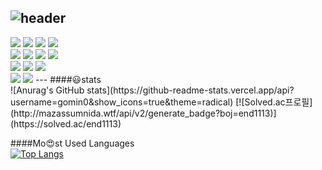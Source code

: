![header](https://capsule-render.vercel.app/api?type=waving&color=auto&height=300&section=header&text=Hello%20I'm%20gomin0&fontSize=70)
---
<img src="https://img.shields.io/badge/Python-3776AB?style=plastic&logo=Python&logoColor=white"/>
<img src="https://img.shields.io/badge/Java-007396?style=plastic&logo=Java&logoColor=white"/>
<img src="https://img.shields.io/badge/C++-00599C?style=plastic&logo=C++&logoColor=white"/>
<img src="https://img.shields.io/badge/C-A8B9CC?style=plastic&logo=C&logoColor=white"/>
<br>
<img src="https://img.shields.io/badge/Django-092E20?style=plastic&logo=Django&logoColor=white"/>
<img src="https://img.shields.io/badge/Spring Boot-6DB33F?style=plastic&logo=Spring Boot&logoColor=white"/>
<img src="https://img.shields.io/badge/HTML5-E34F26?style=plastic&logo=HTML5&logoColor=white"/>
<img src="https://img.shields.io/badge/CSS3-1572B6?style=plastic&logo=CSS3&logoColor=white"/>
<br>
<img src="https://img.shields.io/badge/Visual Studio-5C2D91?style=plastic&logo=Visual Studio&logoColor=white"/>
<img src="https://img.shields.io/badge/Eclipse IDE-2C2255?style=plastic&logo=Eclipse IDE&logoColor=white"/>
<img src="https://img.shields.io/badge/PyCharm-000000?style=plastic&logo=PyCharm&logoColor=white"/>
<br>
<img src="https://img.shields.io/badge/Notion-000000?style=plastic&logo=Notion&logoColor=white"/>
<img src="https://img.shields.io/badge/GitHub-181717?style=plastic&logo=GitHub&logoColor=white"/>
---
####😃stats
<br>
![Anurag's GitHub stats](https://github-readme-stats.vercel.app/api?username=gomin0&show_icons=true&theme=radical)
[![Solved.ac프로필](http://mazassumnida.wtf/api/v2/generate_badge?boj=end1113)](https://solved.ac/end1113)

####Mo😍st Used Languages
<br>
[![Top Langs](https://github-readme-stats.vercel.app/api/top-langs/?username=gomin0&layout=compact)](https://github.com/gomin0/github-readme-stats)
